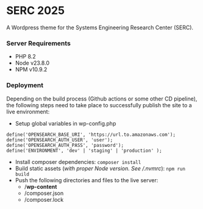 # SERC 2025

A Wordpress theme for the Systems Engineering Research Center (SERC).

### Server Requirements

- PHP 8.2
- Node v23.8.0
- NPM v10.9.2

### Deployment

Depending on the build process (Github actions or some other CD pipeline), the following steps need to take place to successfully publish the site to a live environment:

- Setup global variables in wp-config.php

```
define('OPENSEARCH_BASE_URI', 'https://url.to.amazonaws.com');
define('OPENSEARCH_AUTH_USER', 'user');
define('OPENSEARCH_AUTH_PASS', 'password');
define('ENVIRONMENT', 'dev' | 'staging' | 'production' );
```

- Install composer dependencies: `composer install`
- Build static assets (_with proper Node version. See /.nvmrc_): `npm run build`
- Push the following directories and files to the live server:
  - /**wp-content**
  - /composer.json
  - /composer.lock
